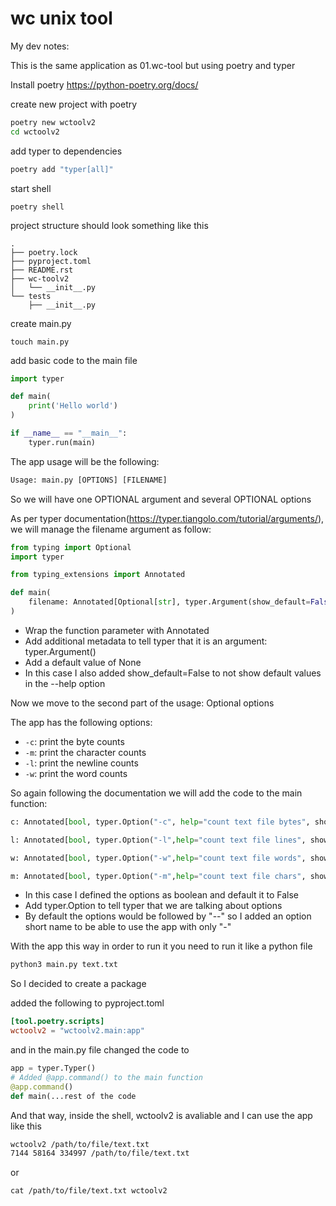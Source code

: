 # wc unix tool

My dev notes:

This is the same application as 01.wc-tool but using poetry and typer

Install poetry
https://python-poetry.org/docs/

create new project with poetry

```bash
poetry new wctoolv2
cd wctoolv2
```

add typer to dependencies

```bash
poetry add "typer[all]"
```

start shell
```
poetry shell
```

project structure should look something like this

```
.
├── poetry.lock
├── pyproject.toml
├── README.rst
├── wc-toolv2
│   └── __init__.py
└── tests
    ├── __init__.py
```

create main.py

```
touch main.py
```

add basic code to the main file

```python
import typer

def main(
	print('Hello world')
)

if __name__ == "__main__":
	typer.run(main)

```

The app usage will be the following:

```python
Usage: main.py [OPTIONS] [FILENAME]
```

So we will have one OPTIONAL argument and several OPTIONAL options

As per typer documentation(https://typer.tiangolo.com/tutorial/arguments/), we will manage the filename argument as follow:

```python
from typing import Optional
import typer

from typing_extensions import Annotated

def main(
	filename: Annotated[Optional[str], typer.Argument(show_default=False)] = None,
)

```

- Wrap the function parameter with Annotated
- Add additional metadata to tell typer that it is an argument: typer.Argument()
- Add a default value of None
- In this case I also added show_default=False to not show default values in the --help option

Now we move to the second part of the usage: Optional options

The app has the following options:
- `-c`: print the byte counts
- `-m`: print the character counts
- `-l`: print the newline counts
- `-w`: print the word counts

So again following the documentation we will add the code to the main function:

```python
c: Annotated[bool, typer.Option("-c", help="count text file bytes", show_default=False)] = False,

l: Annotated[bool, typer.Option("-l",help="count text file lines", show_default=False)] = False,

w: Annotated[bool, typer.Option("-w",help="count text file words", show_default=False)] = False,

m: Annotated[bool, typer.Option("-m",help="count text file chars", show_default=False)] = False,
```

- In this case I defined the options as boolean and default it to False
- Add typer.Option to tell typer that we are talking about options
- By default the options would be followed by "--" so I added an option short name to be able to use the app with only "-"


With the app this way in order to run it you need to run it like a python file

```bash
python3 main.py text.txt
```

So I decided to create a package

added the following to pyproject.toml

```toml
[tool.poetry.scripts]
wctoolv2 = "wctoolv2.main:app"
```

and in the main.py file changed the code to

```python
app = typer.Typer()
# Added @app.command() to the main function
@app.command()
def main(...rest of the code

```

And that way, inside the shell, wctoolv2 is avaliable and I can use the app like this
```bash
wctoolv2 /path/to/file/text.txt
7144 58164 334997 /path/to/file/text.txt
```

or
```
cat /path/to/file/text.txt wctoolv2
